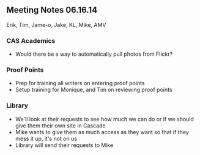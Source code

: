 ## Meeting Notes 06.16.14
Erik, Tim, Jame-o, Jake, KL, Mike, AMV

### CAS Academics
* Would there be a way to automatically pull photos from Flickr?

### Proof Points
* Prep for training all writers on entering proof points
* Setup training for Monique, and Tim on reviewing proof points

### Library
* We'll look at their requests to see how much we can do or if we should give them their own site in Cascade
* Mike wants to give them as much access as they want so that if they mess it up, it's not on us
* Library will send their requests to Mike
